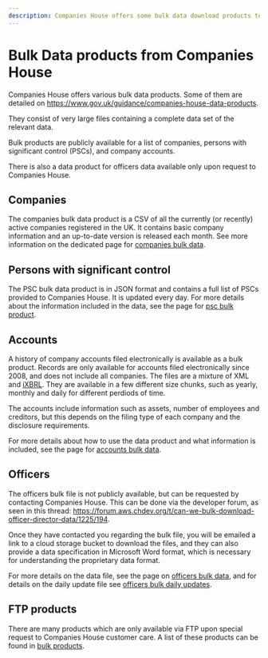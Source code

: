 ```yaml
---
description: Companies House offers some bulk data download products to populate a database with companies, persons with significant control, officers and accounts data.
---
```


# Bulk Data products from Companies House

Companies House offers various bulk data products. 
Some of them are detailed on https://www.gov.uk/guidance/companies-house-data-products.

They consist of very large files containing a complete data set of the relevant data.

Bulk products are publicly available for a list of companies, persons with significant control (PSCs), and company accounts.

There is also a data product for officers data available only upon request to Companies House.


## Companies
The companies bulk data product is a CSV of all the currently (or recently) active companies registered in the UK. 
It contains basic company information and an up-to-date version is released each month. See more information on the 
dedicated page for [companies bulk data](/bulk-data/companies).


## Persons with significant control
The PSC bulk data product is in JSON format and contains a full list of PSCs provided to Companies House. It is updated
every day. For more details about the information included in the data, see the page for [psc bulk product](/bulk-data/psc).


## Accounts
A history of company accounts filed electronically is available as a bulk product. Records are only available for
accounts filed electronically since 2008, and does not include all companies. 
The files are a mixture of XML and [iXBRL](/bulk-data/accounts/ixbrl). 
They are available in a few different size chunks, such as yearly, monthly and daily for different perdiods of time.

The accounts include information such as assets, number of employees and creditors, but this depends on the filing type 
of each company and the disclosure requirements.

For more details about how to use the data product and what information is included, 
see the page for [accounts bulk data](/bulk-data/accounts/bulk-file).


## Officers
The officers bulk file is not publicly available, but can be requested by contacting Companies House. This can be done
via the developer forum, as seen in this thread: https://forum.aws.chdev.org/t/can-we-bulk-download-officer-director-data/1225/194.

Once they have contacted you regarding the bulk file, you will be emailed a link to a cloud storage bucket to download the files,
and they can also provide a data specification in Microsoft Word format, which is necessary for understanding the proprietary data format.

For more details on the data file, see the page on [officers bulk data](/bulk-data/officers/), and for details on the 
daily update file see [officers bulk daily updates](officers/update-file/).

## FTP products
There are many products which are only available via FTP upon special request to Companies House customer care. 
A list of these products can be found in [bulk products](bulk-products.md).
